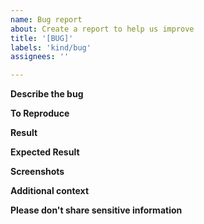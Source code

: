 ```yaml
---
name: Bug report
about: Create a report to help us improve
title: '[BUG]'
labels: 'kind/bug'
assignees: ''

---
```


**Describe the bug**
<!--A clear and concise description of what the bug is.-->

**To Reproduce**
<!--Steps to reproduce the behavior-->

**Result**

**Expected Result**
<!--A clear and concise description of what you expected to happen.-->

**Screenshots**
<!-- If applicable, add screenshots to help explain your problem.-->

**Additional context**
<!--Add any other context about the problem here.-->


**Please don't share sensitive information**
